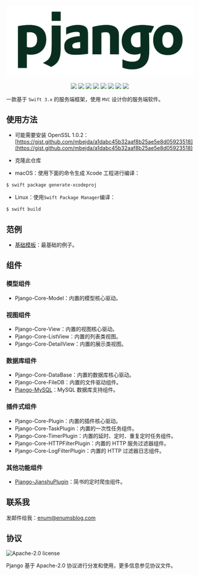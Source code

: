 ![](/Assets/pjango.png)

<p align="center">
	<img src="https://img.shields.io/badge/Build-Passing-brightgreen.svg?style=flat">
	<img src="https://img.shields.io/badge/Swift-3.2-orange.svg?style=flat">
	<img src="https://img.shields.io/badge/Perfect-2.x-orange.svg?style=flat">
	<img src="https://img.shields.io/badge/Platforms-OS%20X%20%7C%20Linux%20-lightgray.svg?style=flat">
	<img src="https://img.shields.io/badge/License-Apache-lightgrey.svg?style=flat">
	<a href="https://twitter.com/zzzhyq"><img src="https://img.shields.io/badge/twitter-@zzzhyq-blue.svg?style=flat"></a>
	<a href="http://weibo.com/trmbhs"><img src="https://img.shields.io/badge/weibo-@trmbhs-red.svg?style=flat"></a>
	<img src="https://img.shields.io/badge/made%20with-%3C3-orange.svg">
</p>

一款基于 `Swift 3.x` 的服务端框架，使用 `MVC` 设计你的服务端软件。

## 使用方法

- 可能需要安装 OpenSSL 1.0.2：[https://gist.github.com/mbejda/a1dabc45b32aaf8b25ae5e8d05923518](https://gist.github.com/mbejda/a1dabc45b32aaf8b25ae5e8d05923518)

- 克隆此仓库
- macOS：使用下面的命令生成 Xcode 工程进行编译：

```bash
$ swift package generate-xcodeproj
```

- Linux：使用`Swift Package Manager`编译：

```bash
$ swift build
```

## 范例

- [基础模板](https://github.com/enums/pjango-template)：最基础的例子。

## 组件

### 模型组件

- Pjango-Core-Model：内置的模型核心驱动。

### 视图组件

- Pjango-Core-View：内置的视图核心驱动。
- Pjango-Core-ListView：内置的列表类视图。
- Pjango-Core-DetailView：内置的展示类视图。

### 数据库组件

- Pjango-Core-DataBase：内置的数据库核心驱动。
- Pjango-Core-FileDB：内置的文件驱动组件。
- [Pjango-MySQL](https://github.com/enums/pjango-mysql)：MySQL 数据库支持组件。

### 插件式组件

- Pjango-Core-Plugin：内置的插件核心驱动。
- Pjango-Core-TaskPlugin：内置的一次性任务组件。
- Pjango-Core-TimerPlugin：内置的延时、定时、重复定时任务组件。
- Pjango-Core-HTTPFilterPlugin：内置的 HTTP 服务过滤器组件。
- Pjango-Core-LogFilterPlugin：内置的 HTTP 过滤器日志组件。

### 其他功能组件

- [Pjango-JianshuPlugin](https://github.com/enums/Pjango-JianshuPlugin)：简书的定时爬虫组件。

## 联系我

发邮件给我：[enum@enumsblog.com](mailto:enum@enumsblog.com)

## 协议

<img alt="Apache-2.0 license" src="https://lucene.apache.org/images/mantle-power.png" width="128">

Pjango 基于 Apache-2.0 协议进行分发和使用，更多信息参见协议文件。
